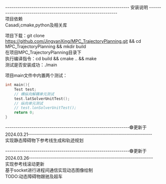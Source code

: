 --------------------------------------------------------------    安装说明    --------------------------------------------------------------<br>
项目依赖<br>
Casadi,cmake,python及相关库<br>

项目下载：git clone https://github.com/JingyanXing/MPC_TrajectoryPlanning.git && cd MPC_TrajectoryPlanning && mkdir build<br>
在项目MPC_TrajectoryPlanning目录下<br>
执行编译指令：cd build && cmake .. && make<br>
测试是否安装成功：./main<br>

项目main文件中内置两个测试：<br>
```c++
int main(){
    Test test;
    // 横纵向解耦单元测试
    test.latSolverUnitTest();
    // 纵向单元测试
    // test.lonSolverUnitTest();
    return 0;
}
```
--------------------------------------------------------------🟢更新于2024.03.21--------------------------------------------------------------<br>
实现静态障碍物下参考线生成和轨迹规划<br>

--------------------------------------------------------------🟢更新于2024.03.26--------------------------------------------------------------<br>
实现参考线滚动更新<br>
基于socket进行进程间通信实现动态图像绘制<br>
TODO:动态障碍物跟驰及超车<br>
